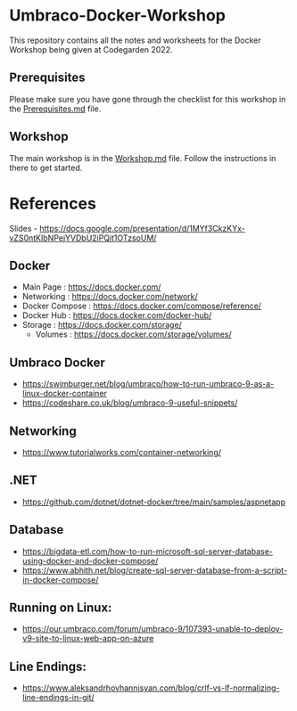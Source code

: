 # Umbraco-Docker-Workshop

This repository contains all the notes and worksheets for the Docker Workshop being given at Codegarden 2022.

## Prerequisites

Please make sure you have gone through the checklist for this workshop in the [Prerequisites.md](Prerequisites.md) file.

## Workshop

The main workshop is in the [Workshop.md](Workshop.md) file. Follow the instructions in there to get started.


# References
Slides - https://docs.google.com/presentation/d/1MYf3CkzKYx-vZS0ntKIbNPejYVDbU2iPQit1OTzsoUM/

## Docker

- Main Page : https://docs.docker.com/
- Networking : https://docs.docker.com/network/
- Docker Compose : https://docs.docker.com/compose/reference/
- Docker Hub : https://docs.docker.com/docker-hub/
- Storage : https://docs.docker.com/storage/
    - Volumes : https://docs.docker.com/storage/volumes/

## Umbraco Docker    

- https://swimburger.net/blog/umbraco/how-to-run-umbraco-9-as-a-linux-docker-container
- https://codeshare.co.uk/blog/umbraco-9-useful-snippets/    

## Networking
    
- https://www.tutorialworks.com/container-networking/

## .NET
    
- https://github.com/dotnet/dotnet-docker/tree/main/samples/aspnetapp

## Database
    
- https://bigdata-etl.com/how-to-run-microsoft-sql-server-database-using-docker-and-docker-compose/
- https://www.abhith.net/blog/create-sql-server-database-from-a-script-in-docker-compose/

## Running on Linux:

- https://our.umbraco.com/forum/umbraco-9/107393-unable-to-deploy-v9-site-to-linux-web-app-on-azure

## Line Endings:

- https://www.aleksandrhovhannisyan.com/blog/crlf-vs-lf-normalizing-line-endings-in-git/








